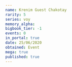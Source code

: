```yaml
---
name: Krenim Guest Chakotay
rarity: 5
series: voy
memory_alpha:
bigbook_tier: -1
events: 0
in_portal: true
date: 25/06/2020
obtained: Event
mega: true
published: true
---
```



